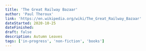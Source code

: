 ```yaml
---
title: 'The Great Railway Bazaar'
author: 'Paul Theroux'
link: 'https://en.wikipedia.org/wiki/The_Great_Railway_Bazaar'
dateStarted: 2020-10-25
dateFinished:
draft: false
description: Autumn Leaves
tags: ['in-progress', 'non-fiction', 'books']
---
```

